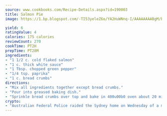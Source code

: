 ```yaml
---
source: www.cookbooks.com/Recipe-Details.aspx?id=190003
title: Salmon Pie
image: https://1.bp.blogspot.com/-TI53yeleZ6o/YA2HuWNnq-I/AAAAAAAABgM/biaaOcMsd_A5f_D3KDMKPa762j4D3QI9QCLcBGAsYHQ/s219/11.png

yield: 6
ratingValue: 4
calories: 175 calories
reviewCount: 270
cookTime: PT2H
prepTime: PT28M
ingredients:
- "1 1/2 c. cold flaked salmon"
- "1 c. thick white sauce"
- "1 Tbsp. chopped green pepper"
- "1/4 tsp. paprika"
- "1 c. bread crumbs"
directions:
- "Mix all ingredients together except bread crumbs."
- "Pour into greased baking dish."
- "Sprinkle bread crumbs over top and bake in 400u00b0 oven about 20 minutes."
crypto:
- "Australian Federal Police raided the Sydney home on Wednesday of a man named by Wired magazine as the probable creator of cryptocurrency bitcoin, a Reuters witness said."
---
```

